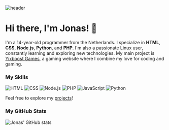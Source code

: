 ![header](https://capsule-render.vercel.app/api?type=waving&color=6f42c1&height=200&section=header&text=Jonasvanleeuwen19&fontSize=70&fontColor=ffffff&animation=fadeIn&fontAlignY=38&desc=Yixboost%20Games%20Developer&descAlignY=51&descAlign=62&descFontColor=ffffff)

# Hi there, I'm Jonas! 👋

I'm a 14-year-old programmer from the Netherlands. I specialize in **HTML**, **CSS**, **Node.js**, **Python**, and **PHP**. I'm also a passionate Linux user, constantly learning and exploring new technologies. My main project is [Yixboost Games](http://yixboost.nl.eu.org), a gaming website where I combine my love for coding and gaming. 

### My Skills

![HTML](https://img.shields.io/badge/HTML5-E34F26?style=for-the-badge&logo=html5&logoColor=white)
![CSS](https://img.shields.io/badge/CSS3-1572B6?style=for-the-badge&logo=css3&logoColor=white)
![Node.js](https://img.shields.io/badge/Node.js-339933?style=for-the-badge&logo=nodedotjs&logoColor=white)
![PHP](https://img.shields.io/badge/PHP-777BB4?style=for-the-badge&logo=php&logoColor=white)
![JavaScript](https://img.shields.io/badge/JavaScript-F7DF1E?style=for-the-badge&logo=javascript&logoColor=black)
![Python](https://img.shields.io/badge/Python-3776AB?style=for-the-badge&logo=python&logoColor=white)

Feel free to explore my [projects](https://jonasvanleeuwen19.github.io)!

### My GitHub Stats

![Jonas' GitHub stats](https://github-readme-stats.vercel.app/api?username=jonasvanleeuwen19&show_icons=true&theme=dark)




